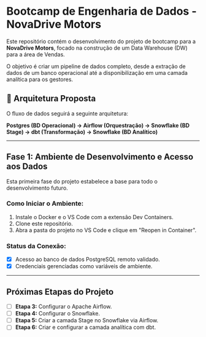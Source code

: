 # Bootcamp de Engenharia de Dados - NovaDrive Motors

Este repositório contém o desenvolvimento do projeto de bootcamp para a **NovaDrive Motors**, focado na construção de um Data Warehouse (DW) para a área de Vendas.

O objetivo é criar um pipeline de dados completo, desde a extração de dados de um banco operacional até a disponibilização em uma camada analítica para os gestores.

## 🚀 Arquitetura Proposta

O fluxo de dados seguirá a seguinte arquitetura:

**Postgres (BD Operacional) → Airflow (Orquestração) → Snowflake (BD Stage) → dbt (Transformação) → Snowflake (BD Analítico)**

---

## Fase 1: Ambiente de Desenvolvimento e Acesso aos Dados

Esta primeira fase do projeto estabelece a base para todo o desenvolvimento futuro.

### Como Iniciar o Ambiente:
1.  Instale o Docker e o VS Code com a extensão Dev Containers.
2.  Clone este repositório.
3.  Abra a pasta do projeto no VS Code e clique em "Reopen in Container".

### Status da Conexão:
- [x] Acesso ao banco de dados PostgreSQL remoto validado.
- [x] Credenciais gerenciadas como variáveis de ambiente.

---

## Próximas Etapas do Projeto

- [ ] **Etapa 3:** Configurar o Apache Airflow.
- [ ] **Etapa 4:** Configurar o Snowflake.
- [ ] **Etapa 5:** Criar a camada Stage no Snowflake via Airflow.
- [ ] **Etapa 6:** Criar e configurar a camada analítica com dbt.
